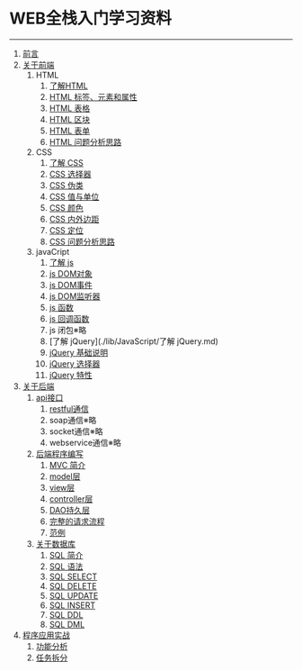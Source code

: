 # WEB全栈入门学习资料
---
1. [前言](./lib/前言.md)
1. [关于前端](./lib/关于前端.md)
    1. HTML
        1. [了解HTML](./lib/HTML/了解HTML.md)
        1. [HTML 标签、元素和属性](./lib/HTML/HTML标签、元素和属性.md)
        1. [HTML 表格](./lib/HTML/HTML表格.md)
        1. [HTML 区块](./lib/HTML/HTML区块.md)
        1. [HTML 表单](./lib/HTML/HTML表单.md)
        1. [HTML 问题分析思路](./lib/HTML/HTML问题分析思路.md)
    1. CSS
        1. [了解 CSS](./lib/CSS/了解CSS.md)
        1. [CSS 选择器](./lib/CSS/CSS选择器.md)
        1. [CSS 伪类](./lib/CSS/CSS伪类.md)
        1. [CSS 值与单位](./lib/CSS/CSS值与单位.md)
        1. [CSS 颜色](./lib/CSS/CSS颜色.md)
        1. [CSS 内外边距](./lib/CSS/CSS内外边距.md)
        1. [CSS 定位](./lib/CSS/CSS定位.md)
        1. [CSS 问题分析思路](./lib/CSS/CSS问题分析思路.md)
    1. javaCript
        1. [了解 js](./lib/JavaScript/了解js.md)
        1. [js DOM对象](./lib/JavaScript/jsDOM对象.md)
        1. [js DOM事件](./lib/JavaScript/jsDOM事件.md)
        1. [js DOM监听器](./lib/JavaScript/jsDOM监听器.md)
        1. [js 函数](./lib/JavaScript/js函数.md)
        1. [js 回调函数](./lib/JavaScript/js回调函数.md)
        1. js 闭包※略
        1. [了解 jQuery](./lib/JavaScript/了解 jQuery.md)
        1. [jQuery 基础说明](./lib/JavaScript/jQuery基础说明.md)
        1. [jQuery 选择器](./lib/JavaScript/jQuery选择器.md)
        1. [jQuery 特性](./lib/JavaScript/jQuery特性.md)
1. [关于后端]()
    1. [api接口]()
        1. [restful通信]()
        1. soap通信※略
        1. socket通信※略
        1. webservice通信※略
    1. [后端程序编写]()
        1. [MVC 简介]()
        1. [model层]()
        1. [view层]()
        1. [controller层]()
        1. [DAO持久层]()
        1. [完整的请求流程]()
        1. [范例]()
    1. [关于数据库]()
        1. [SQL 简介]()
        1. [SQL 语法]()
        1. [SQL SELECT]()
        1. [SQL DELETE]()
        1. [SQL UPDATE]()
        1. [SQL INSERT]()
        1. [SQL DDL]()
        1. [SQL DML]()
1. [程序应用实战](./lib/project/程序应用实战.md)
    1. [功能分析]()  
    1. [任务拆分]()  
